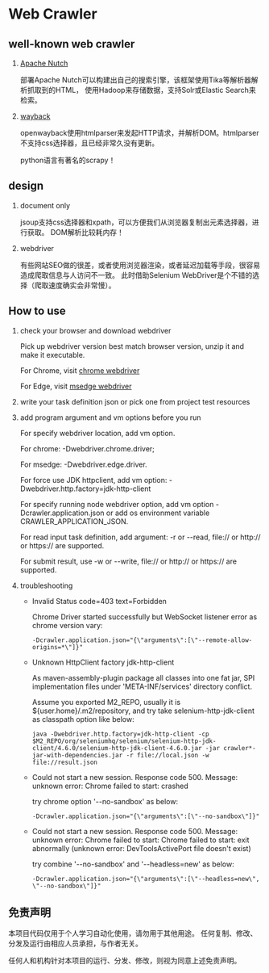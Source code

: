 # Web Crawler

## well-known web crawler

   1. [Apache Nutch](https://nutch.apache.org/) 

      部署Apache Nutch可以构建出自己的搜索引擎，该框架使用Tika等解析器解析抓取到的HTML， 使用Hadoop来存储数据，支持Solr或Elastic Search来检索。

   2. [wayback](https://archive.org/)

         openwayback使用htmlparser来发起HTTP请求，并解析DOM。htmlparser不支持css选择器，且已经非常久没有更新。

      python语言有著名的scrapy！
   
## design

   1. document only

      jsoup支持css选择器和xpath，可以方便我们从浏览器复制出元素选择器，进行获取。
      DOM解析比较耗内存！

   2. webdriver

      有些网站SEO做的很差，或者使用浏览器渲染，或者延迟加载等手段，很容易造成爬取信息与人访问不一致。
      此时借助Selenium WebDriver是个不错的选择（爬取速度确实会非常慢）。

## How to use

   1. check your browser and download webdriver

      Pick up webdriver version best match browser version, unzip it and make it executable.
      
      For Chrome, visit [chrome webdriver](https://chromedriver.chromium.org/)

      For Edge, visit [msedge webdriver](https://developer.microsoft.com/en-us/microsoft-edge/tools/webdriver/)

   2. write your task definition json or pick one from project test resources

   3. add program argument and vm options before you run

      For specify webdriver location, add vm option.

        For chrome: -Dwebdriver.chrome.driver; 

        For msedge: -Dwebdriver.edge.driver.

      For force use JDK httpclient, add vm option: -Dwebdriver.http.factory=jdk-http-client

      For specify running node webdriver option, add vm option -Dcrawler.application.json or add os environment variable CRAWLER_APPLICATION_JSON.
   
      For read input task definition, add argument: -r or --read, file:// or http:// or https:// are supported.

      For submit result, use -w or --write, file:// or http:// or https:// are supported.

   4. troubleshooting

      + Invalid Status code=403 text=Forbidden

        Chrome Driver started successfully but WebSocket listener error as chrome version vary:

        ```shell
        -Dcrawler.application.json="{\"arguments\":[\"--remote-allow-origins=*\"]}"
        ```

      + Unknown HttpClient factory jdk-http-client

        As maven-assembly-plugin package all classes into one fat jar, SPI implementation files under 'META-INF/services' directory conflict.

        Assume you exported M2_REPO, usually it is ${user.home}/.m2/repository, and try take selenium-http-jdk-client as classpath option like below:

        ```shell
        java -Dwebdriver.http.factory=jdk-http-client -cp $M2_REPO/org/seleniumhq/selenium/selenium-http-jdk-client/4.6.0/selenium-http-jdk-client-4.6.0.jar -jar crawler*-jar-with-dependencies.jar -r file://local.json -w file://result.json
        ```

      + Could not start a new session. Response code 500. Message: unknown error: Chrome failed to start: crashed

        try chrome option '--no-sandbox' as below:

        ```shell
        -Dcrawler.application.json="{\"arguments\":[\"--no-sandbox\"]}"
        ```
        
      + Could not start a new session. Response code 500. Message: unknown error: Chrome failed to start: Chrome failed to start: exit abnormally (unknown error: DevToolsActivePort file doesn't exist)
   
        try combine '--no-sandbox' and '--headless=new' as below:

        ```shell
        -Dcrawler.application.json="{\"arguments\":[\"--headless=new\", \"--no-sandbox\"]}"
        ```

## 免责声明

   本项目代码仅用于个人学习自动化使用，请勿用于其他用途。
   任何复制、修改、分发及运行由相应人员承担，与作者无关。
   
   任何人和机构针对本项目的运行、分发、修改，则视为同意上述免责声明。

      